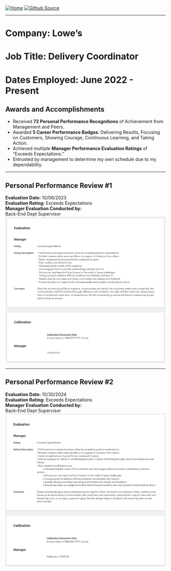 <div style="display: inline-block;">
  <a href="https://breachopen.github.io/Chas-Riley/">
    <img src="https://img.shields.io/badge/Home-3ba0e6" alt="Home">
  </a>
</div>

<div style="display: inline-block;">
  <a href="https://github.com/BreachOpen/Chas-Riley/" target="_blank">
    <img src="https://img.shields.io/badge/Github_Source-3ba0e6" alt="Github Source">
  </a>
</div>

---

# **Company:** Lowe’s<br />
# **Job Title:** Delivery Coordinator<br />
# **Dates Employed:** June 2022 - Present 

## **Awards and Accomplishments**
- Received **72 Personal Performance Recognitions** of Achievement from Management and Peers.
- Awarded **5 Career Performance Badges**: Delivering Results, Focusing on Customers, Showing Courage, Continuous Learning, and Taking Action.
- Achieved multiple **Manager Performance Evaluation Ratings** of “Exceeds Expectations.”
- Entrusted by management to determine my own schedule due to my dependability.

---
## Personal Performance Review #1
**Evaluation Date:** 10/06/2023<br />
**Evaluation Rating:** Exceeds Expectations<br />
**Manager Evaluation Conducted by:** <br />Back-End Dept Supervisor<br />
![1st Review](../assets/img/Review1.png)

---

## Personal Performance Review #2
**Evaluation Date:** 10/30/2024<br />
**Evaluation Rating:** Exceeds Expectations<br />
**Manager Evaluation Conducted by:** <br />Back-End Dept Supervisor<br />
![2nd Review](../assets/img/Review2.png)

